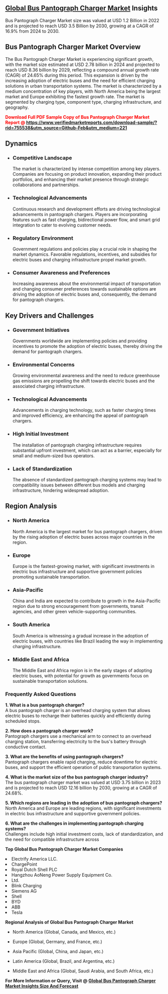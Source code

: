 <h2><a href="https://www.verifiedmarketreports.com/download-sample/?rid=755538&amp;utm_source=Github&amp;utm_medium=221" target="_blank">Global Bus Pantograph Charger Market</a> Insights</h2><p>Bus Pantograph Charger Market size was valued at USD 1.2 Billion in 2022 and is projected to reach USD 3.5 Billion by 2030, growing at a CAGR of 16.9% from 2024 to 2030.</p><p> <h2>Bus Pantograph Charger Market Overview</h2> <p>The Bus Pantograph Charger Market is experiencing significant growth, with the market size estimated at USD 2.78 billion in 2024 and projected to reach USD 8.36 billion by 2029, reflecting a compound annual growth rate (CAGR) of 24.65% during this period. This expansion is driven by the increasing adoption of electric buses and the need for efficient charging solutions in urban transportation systems. The market is characterized by a medium concentration of key players, with North America being the largest market and Europe exhibiting the fastest growth rate. The market is segmented by charging type, component type, charging infrastructure, and geography. </p> <p><strong><p><span class=""><span style="color: #ff0000;"><strong>Download Full PDF Sample Copy of Bus Pantograph Charger Market Report</strong> @ </span><a href="https://www.verifiedmarketreports.com/download-sample/?rid=755538&amp;utm_source=Github-Feb&amp;utm_medium=221" target="_blank">https://www.verifiedmarketreports.com/download-sample/?rid=755538&amp;utm_source=Github-Feb&amp;utm_medium=221</a></span></p></strong></p> <h2>Dynamics</h2> <ul> <li><h3>Competitive Landscape</h3> <p>The market is characterized by intense competition among key players. Companies are focusing on product innovation, expanding their product portfolios, and enhancing their market presence through strategic collaborations and partnerships. </p> </li> <li><h3>Technological Advancements</h3> <p>Continuous research and development efforts are driving technological advancements in pantograph chargers. Players are incorporating features such as fast charging, bidirectional power flow, and smart grid integration to cater to evolving customer needs. </p> </li> <li><h3>Regulatory Environment</h3> <p>Government regulations and policies play a crucial role in shaping the market dynamics. Favorable regulations, incentives, and subsidies for electric buses and charging infrastructure propel market growth. </p> </li> <li><h3>Consumer Awareness and Preferences</h3> <p>Increasing awareness about the environmental impact of transportation and changing consumer preferences towards sustainable options are driving the adoption of electric buses and, consequently, the demand for pantograph chargers. </p> </li> </ul> <h2>Key Drivers and Challenges</h2> <ul> <li><h3>Government Initiatives</h3> <p>Governments worldwide are implementing policies and providing incentives to promote the adoption of electric buses, thereby driving the demand for pantograph chargers. </p> </li> <li><h3>Environmental Concerns</h3> <p>Growing environmental awareness and the need to reduce greenhouse gas emissions are propelling the shift towards electric buses and the associated charging infrastructure. </p> </li> <li><h3>Technological Advancements</h3> <p>Advancements in charging technology, such as faster charging times and improved efficiency, are enhancing the appeal of pantograph chargers. </p> </li> <li><h3>High Initial Investment</h3> <p>The installation of pantograph charging infrastructure requires substantial upfront investment, which can act as a barrier, especially for small and medium-sized bus operators. </p> </li> <li><h3>Lack of Standardization</h3> <p>The absence of standardized pantograph charging systems may lead to compatibility issues between different bus models and charging infrastructure, hindering widespread adoption. </p> </li> </ul> <h2>Region Analysis</h2> <ul> <li><h3>North America</h3> <p>North America is the largest market for bus pantograph chargers, driven by the rising adoption of electric buses across major countries in the region. </p> </li> <li><h3>Europe</h3> <p>Europe is the fastest-growing market, with significant investments in electric bus infrastructure and supportive government policies promoting sustainable transportation. </p> </li> <li><h3>Asia-Pacific</h3> <p>China and India are expected to contribute to growth in the Asia-Pacific region due to strong encouragement from governments, transit agencies, and other green vehicle-supporting communities. </p> </li> <li><h3>South America</h3> <p>South America is witnessing a gradual increase in the adoption of electric buses, with countries like Brazil leading the way in implementing charging infrastructure. </p> </li> <li><h3>Middle East and Africa</h3> <p>The Middle East and Africa region is in the early stages of adopting electric buses, with potential for growth as governments focus on sustainable transportation solutions. </p> </li> </ul> <h3>Frequently Asked Questions</h3> <p><strong>1. What is a bus pantograph charger?</strong><br> A bus pantograph charger is an overhead charging system that allows electric buses to recharge their batteries quickly and efficiently during scheduled stops. </p> <p><strong>2. How does a pantograph charger work?</strong><br> Pantograph chargers use a mechanical arm to connect to an overhead charging station, transferring electricity to the bus's battery through conductive contact. </p> <p><strong>3. What are the benefits of using pantograph chargers?</strong><br> Pantograph chargers enable rapid charging, reduce downtime for electric buses, and support the efficient operation of public transportation systems. </p> <p><strong>4. What is the market size of the bus pantograph charger industry?</strong><br> The bus pantograph charger market was valued at USD 3.75 billion in 2023 and is projected to reach USD 12.16 billion by 2030, growing at a CAGR of 24.68%. </p> <p><strong>5. Which regions are leading in the adoption of bus pantograph chargers?</strong><br> North America and Europe are leading regions, with significant investments in electric bus infrastructure and supportive government policies. </p> <p><strong>6. What are the challenges in implementing pantograph charging systems?</strong><br> Challenges include high initial investment costs, lack of standardization, and the need for compatible infrastructure across</p><p><strong>Top Global Bus Pantograph Charger Market Companies</strong></p><div data-test-id=""><p><li>Electrify America LLC.</li><li> ChargePoint</li><li> Royal Dutch Shell PLC</li><li> Hangzhou AoNeng Power Supply Equipment Co.</li><li> Ltd.</li><li> Blink Charging</li><li> Siemens AG</li><li> Shell</li><li> BYD</li><li> ABB</li><li> Tesla</li></p><div><strong>Regional Analysis of&nbsp;Global Bus Pantograph Charger Market</strong></div><ul><li dir="ltr"><p dir="ltr">North America&nbsp;(Global, Canada, and Mexico, etc.)</p></li><li dir="ltr"><p dir="ltr">Europe (Global, Germany, and France, etc.)</p></li><li dir="ltr"><p dir="ltr">Asia Pacific&nbsp;(Global, China, and Japan, etc.)</p></li><li dir="ltr"><p dir="ltr">Latin America&nbsp;(Global, Brazil, and Argentina, etc.)</p></li><li dir="ltr">Middle East and Africa&nbsp;(Global, Saudi Arabia, and South Africa, etc.)</li></ul><p><strong>For More Information or Query, Visit @&nbsp;</strong><strong><a href="https://www.verifiedmarketreports.com/product/bus-pantograph-charger-market/?utm_source=Github&amp;utm_medium=221" target="_blank">Global Bus Pantograph Charger Market Insights Size And Forecast</a></strong></p></div>
